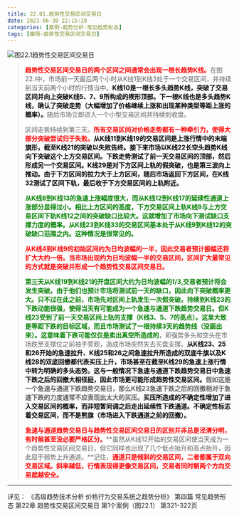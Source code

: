 ```yaml
---
title: 22.01.趋势性交易区间交易日
date: 2023-06-30 22:15:28
categories: [案例-趋势分析-常见趋势形态]
tags: [案例-趋势性交易区间交易日]
---
```


![图22.1趋势性交易区间交易日](https://objectstorage.us-phoenix-1.oraclecloud.com/n/axdikqaqm3dc/b/bucket1/o/pa-price-charts/trends/c22/Slide1.JPG)

>
><font color="red">**趋势性交易区间交易日的两个区间之间通常会出现一根长趋势K线。**</font>在图22.l中，市场前一天最后两个小时从K线1到K线3处于一个交易区间，并持续到当天前两个小时的行情当中。<font color="black">**K线10是一根长多头趋势K线，突破了交易区间并向上突破K线5、7、9所构成的楔形顶部。下一根K线也是多头趋势K线，确认了突破走势（大幅增加了价格继续上涨和出现某种类型等距上涨的概率）。**</font>随后市场立即进入一个小型交易区间并持续到收盘。
>
>区间走势持续到第三天。<font color="red">**所有交易区间对价格走势都有一种牵引力，使得大部分突破尝试归于失败。**</font><font color="black">**从K线11到K线19的交易区间是上涨行情中的末端旗形，截至K线21的突破以失败告终。接下来市场以K线22长空头趋势K线向下突破这个上方交易区间。下跌走势测试了前一天交易区间的顶部，然后形成另一个交易区间。K线29是对下方区间上轨的假突破，也是第三波向上推动。由于下方区间的拉力大于上方区间，随后市场返回下方区间，在K线32测试了区间下轨，最后收于下方交易区间的上轨附近。**</font>
>
><font color="green">**从K线8到K线13的急速上涨幅度很大，而从K线12到K线17的延续性通道上涨部分显得过小。相比上方区间的高度，下方交易区间上轨K线9与上方交易区间下轨K线12之间的突破缺口比较大。这就增加了市场向下测试缺口支撑力度的概率。从K线23到K线33的交易区间基本处于从K线9到K线12的突破缺口范围之内。这种情况是很常见的。**</font>
>
><font color="red">**从K线4到K线9的初始区间约为日均波幅的一半，因此交易者预计振幅还将扩大大约一倍。当市场出现约为日均波幅一半的交易区间，区间扩大最常见的方式就是突破并形成一个趋势性交易区间交易日。**</font>
>
><font color="green">**第三天从K线19到K线21的开盘区间大约为日均波幅的1/3,交易者预计将会发生突破。由于他们也预计市场将测试前一天的缺口，因此向下突破概率更大。只不过在此之前，市场先对区间上轨发生一次假突破。持续到K线23的下跌动能很强，使得当天有可能成为一个急速与通道下跌趋势交易日。但K线23受到了前一天交易区间上轨的支撑（K线3、5、7的高点）。这里大致是等距下跌的目标区域，而且市场测试了一根持续3天的趋势线（没画出来）。这意味着下跌可能仅仅是卖出真空所造成的**</font>，即强势多头和空头在市场跌至支撑位之前袖手旁观，造成市场突然失去买盘支撑。<font color="black">**从K线23、25和26开始的急速拉升、K线25和26之间急速拉升所造成的双底牛旗以及K线28的双底回撤都代表买压上升，市场甚至在截至K线29的急速上涨行情中转为明确的多头态势。这与一般情况下急速与通道下跌趋势交易日中急速下跌之后的回撤大相径庭，因此市场更可能形成趋势性交易区间。**</font>**假如这是一个急速与通道下跌趋势交易日，那么K线23急速下跌之后的回撤相对于急速下跌的力度通常不应表现出太大的买压。**<font color="black">**买压所造成的不确定性增加了进入交易区间的概率，而非短暂同调之后走出延续性下跌通道。不确定性标志着交易区间，而不是熊旗（市场进入下跌通道之前的回撤）。**</font>
>
><font color="red">**急速与通道趋势交易日与趋势性交易区间交易日的区别并非总是泾渭分明，有时候甚至没必要严格区分。**</font>**虽然从K线12开始的交易区间使当天成为一个趋势性交易区间交易日，但它同样也出现了几个低点抬升和高点抬升，因此屈于弱势上升通道。**记住，<font color="red">**通道只是倾斜的交易区间，二者都属于双向交易区域。斜率越低，行情表现得更像交易区间，交易者同时朝两个方向交易就越安全。**</font>
>

---
详见：
《高级趋势技术分析 价格行为交易系统之趋势分析》
第四篇 常见趋势形态
第22章 趋势性交易区间交易日
第1个案例（图22.1）
第321-322页
